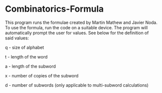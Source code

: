 # Combinatorics-Formula

This program runs the formulae created by Martin Mathew and Javier Noda. To use the formula, run the code on a suitable device. The program will automatically prompt the user for values. See below for the definition of said values:

q - size of alphabet

t - length of the word

a - length of the subword

x - number of copies of the subword

d - number of subwords (only applicable to multi-subword calculations)